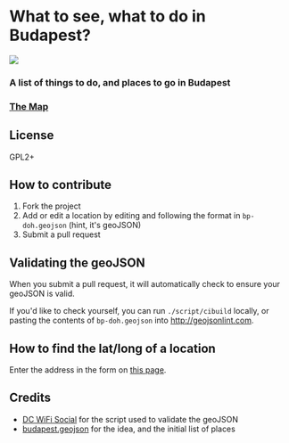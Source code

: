 # What to see, what to do in Budapest?

<img src="https://travis-ci.org/jeherve/wtswtd-budapest.png">


### A list of things to do, and places to go in Budapest

### [The Map](http://bud.jeremy.hu)

## License

GPL2+

## How to contribute

1. Fork the project
2. Add or edit a location by editing and following the format in `bp-doh.geojson` (hint, it's geoJSON)
3. Submit a pull request

## Validating the geoJSON

When you submit a pull request, it will automatically check to ensure your geoJSON is valid.

If you'd like to check yourself, you can run `./script/cibuild` locally, or pasting the contents of `bp-doh.geojson` into http://geojsonlint.com.

## How to find the lat/long of a location

Enter the address in the form on [this page](http://universimmedia.pagesperso-orange.fr/geo/loc.htm).

## Credits

- [DC WiFi Social](https://github.com/benbalter/dc-wifi-social) for the script used to validate the geoJSON
- [budapest.geojson](https://gist.github.com/ericholscher/8303554) for the idea, and the initial list of places
